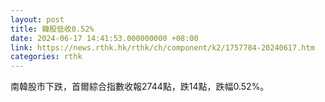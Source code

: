 ```yaml
---
layout: post
title: 韓股低收0.52%
date: 2024-06-17 14:41:53.000000000 +08:00
link: https://news.rthk.hk/rthk/ch/component/k2/1757784-20240617.htm
categories: rthk
---
```


南韓股市下跌，首爾綜合指數收報2744點，跌14點，跌幅0.52%。
